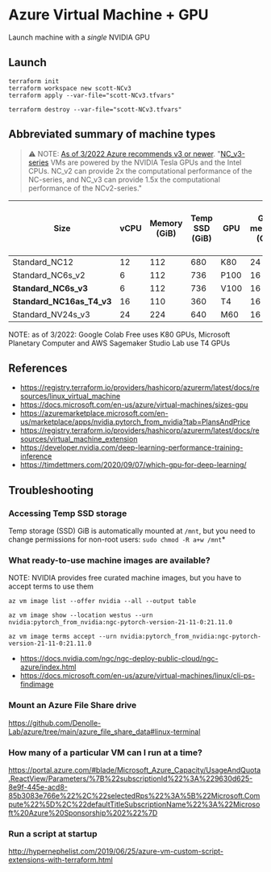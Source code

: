 # Azure Virtual Machine + GPU

Launch machine with a *single* NVIDIA GPU

## Launch

```
terraform init
terraform workspace new scott-NCv3
terraform apply --var-file="scott-NCv3.tfvars"
```

```
terraform destroy --var-file="scott-NCv3.tfvars"
```


## Abbreviated summary of machine types

> ⚠️ NOTE: [As of 3/2022 Azure recommends v3 or newer](https://docs.microsoft.com/en-us/azure/virtual-machines/n-series-migration). "[NC_v3-series](https://docs.microsoft.com/en-us/azure/virtual-machines/ncv3-series) VMs are powered by the NVIDIA Tesla GPUs and the Intel CPUs. NC_v2 can provide 2x the computational performance of the NC-series, and NC_v3 can provide 1.5x the computational performance of the NCv2-series." 

| Size |	vCPU |	Memory (GiB) |	Temp SSD (GiB) |	GPU |	GPU memory (GiB) | Max uncached disk throughput (IOPS/MBps) |Expected network bandwidth (Mbps) | Cost ($/hr) |
| - |	- |	- |	- |	- |	- |	- | - | - |
| Standard_NC12 |	12 |	112 |	680 |	K80	 | 24	| ? | ? | $1.80  |
| Standard_NC6s_v2 |	6 |	112 |	736 |	P100 |	16 |	20000/200 |	? | | $2.07 |
| **Standard_NC6s_v3** |	6 |	112 |	736 |	V100 |	16 |	20000/200 | ? | $3.06 |
| **Standard_NC16as_T4_v3**	| 16 |	110 |	360 |	T4 |	16 | ?  | 8000 | $1.20  |
| Standard_NV24s_v3 |	24 |	224 |	640 |	M60 |	16	| 40000/400 |	12000	| $2.28 |

NOTE: as of 3/2022: Google Colab Free uses K80 GPUs, Microsoft Planetary Computer and AWS Sagemaker Studio Lab use T4 GPUs

## References

* https://registry.terraform.io/providers/hashicorp/azurerm/latest/docs/resources/linux_virtual_machine
* https://docs.microsoft.com/en-us/azure/virtual-machines/sizes-gpu
* https://azuremarketplace.microsoft.com/en-us/marketplace/apps/nvidia.pytorch_from_nvidia?tab=PlansAndPrice
* https://registry.terraform.io/providers/hashicorp/azurerm/latest/docs/resources/virtual_machine_extension
* https://developer.nvidia.com/deep-learning-performance-training-inference
* https://timdettmers.com/2020/09/07/which-gpu-for-deep-learning/


## Troubleshooting

### Accessing Temp SSD storage
Temp storage (SSD) GiB is automatically mounted at `/mnt`, but you need to change permissions for non-root users: `sudo chmod -R a+w /mnt`*

### What ready-to-use machine images are available?
NOTE: NVIDIA provides free curated machine images, but you have to accept terms
to use them

`az vm image list --offer nvidia --all --output table`

`az vm image show --location westus --urn nvidia:pytorch_from_nvidia:ngc-pytorch-version-21-11-0:21.11.0`

`az vm image terms accept --urn nvidia:pytorch_from_nvidia:ngc-pytorch-version-21-11-0:21.11.0`

* https://docs.nvidia.com/ngc/ngc-deploy-public-cloud/ngc-azure/index.html
* https://docs.microsoft.com/en-us/azure/virtual-machines/linux/cli-ps-findimage

### Mount an Azure File Share drive
https://github.com/Denolle-Lab/azure/tree/main/azure_file_share_data#linux-terminal

### How many of a particular VM can I run at a time?
https://portal.azure.com/#blade/Microsoft_Azure_Capacity/UsageAndQuota.ReactView/Parameters/%7B%22subscriptionId%22%3A%229630d625-8e9f-445e-acd8-85b3083e766e%22%2C%22selectedRps%22%3A%5B%22Microsoft.Compute%22%5D%2C%22defaultTitleSubscriptionName%22%3A%22Microsoft%20Azure%20Sponsorship%202%22%7D

### Run a script at startup
http://hypernephelist.com/2019/06/25/azure-vm-custom-script-extensions-with-terraform.html
